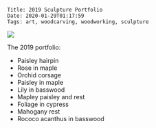     Title: 2019 Sculpture Portfolio
    Date: 2020-01-29T01:17:59
    Tags: art, woodcarving, woodworking, sculpture

![](/img/2019_portfolio.png)

The 2019 portfolio:

* Paisley hairpin
* Rose in maple
* Orchid corsage
* Paisley in maple
* Lily in basswood
* Mapley paisley and rest
* Foliage in cypress
* Mahogany rest
* Rococo acanthus in basswood